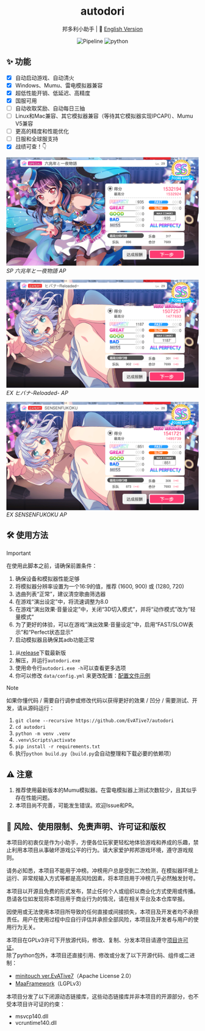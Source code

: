<div align="center">

# autodori  

邦多利小助手 | 📘 [English Version](./README.en.md)

![Pipeline](https://img.shields.io/badge/Pipeline-%23454545?logo=paddypower&logoColor=%23FFFFFF)  ![python](https://img.shields.io/badge/Python-3776AB?logo=python&logoColor=white)  

</div>

## ✨ 功能

- [x] 自动启动游戏、自动清火
- [x] Windows、Mumu、雷电模拟器兼容
- [x] 超低性能开销、低延迟、高精度
- [x] 国服可用
- [ ] 自动收取奖励、自动每日三抽
- [ ] Linux和Mac兼容、其它模拟器兼容（等待其它模拟器实现IPCAPI）、Mumu V5兼容
- [ ] 更高的精度和性能优化
- [ ] 日服和全球服支持
- [x] 战绩可查！👇

![ ](./docs/achievements/六兆年.png)  
*SP 六兆年と一夜物語 AP*

![ ](./docs/achievements/火花.png)  
*EX ヒバナ-Reloaded- AP*

![ ](./docs/achievements/SENSENFUKOKU.png)  
*EX SENSENFUKOKU AP*

## 🛠 使用方法

> [!IMPORTANT]  
> 在使用此脚本之前，请确保前置条件：
>
> 1. 确保设备和模拟器性能足够
> 1. 将模拟器分辨率设置为一个16:9的值，推荐 (1600, 900) 或 (1280, 720)
> 1. 选曲列表“正常”，建议清空歌曲筛选器
> 1. 在游戏“演出设定”中，将流速调整为8.0
> 1. 在游戏“演出效果·音量设定”中，关闭“3D切入模式”，并将“动作模式”改为“轻量模式”
> 1. 为了更好的体验，可以在游戏“演出效果·音量设定”中，启用“FAST/SLOW表示”和“Perfect状态显示”
> 1. 启动模拟器且确保其adb功能正常

1. 从[release](https://github.com/EvATive7/autodori/releases)下载最新版  
2. 解压，并运行`autodori.exe`
3. 使用命令行`autodori.exe -h`可以查看更多选项
4. 你可以修改 `data/config.yml` 来更改配置：[配置文件示例](./docs/config_eg/config.yml)

> [!NOTE]  
> 如果你懂代码 / 需要自行调参或修改代码以获得更好的效果 / 凹分 / 需要测试、开发，请从源码运行：  
>
> 1. `git clone --recursive https://github.com/EvATive7/autodori`  
> 2. `cd autodori`  
> 3. `python -m venv .venv`  
> 4. `.venv\Scripts\activate`  
> 5. `pip install -r requirements.txt`
> 6. 执行`python build.py`（`build.py`会自动整理和下载必要的依赖项）

## ⚠️ 注意

1. 推荐使用最新版本的Mumu模拟器。在雷电模拟器上测试次数较少，且其似乎存在性能问题。
1. 本项目尚不完善，可能发生错误。欢迎Issue和PR。

## 📝 风险、使用限制、免责声明、许可证和版权

本项目的初衷仅是作为小助手，方便各位玩家更轻松地体验游戏和养成的乐趣，禁止利用本项目从事破坏游戏公平的行为。请大家爱护邦邦游戏环境，遵守游戏规则。

请务必知悉，本项目不能用于冲榜。冲榜用户总是受到二次检测，在模拟器环境上运行、非常规输入方式等都是高风险因素，将本项目用于冲榜几乎必然触发封号。

本项目以开源且免费的形式发布，禁止任何个人或组织以商业化方式使用或传播。恳请各位如发现将本项目用于商业行为的情况，请在相关平台及本仓库举报。

因使用或无法使用本项目所导致的任何直接或间接损失，本项目及开发者均不承担责任。用户在使用过程中应自行评估并承担全部风险，本项目及开发者与用户的使用行为无关。

本项目在GPLv3许可下开放源代码，修改、复制、分发本项目请遵守[项目许可证](LICENSE)。  
除了python包外，本项目还直接引用、修改或分发了以下开源代码、组件或二进制：

- [minitouch ver.EvATive7](https://github.com/EvATive7/minitouch)（Apache License 2.0）
- [MaaFramework](https://github.com/MaaXYZ/MaaFramework)（LGPLv3）

本项目分发了以下闭源动态链接库，这些动态链接库并非本项目的开源部分，也不受本项目许可证的约束：

- msvcp140.dll
- vcruntime140.dll

